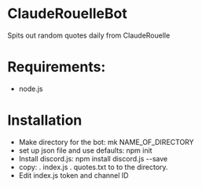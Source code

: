 # ClaudeRouelleBot
Spits out random quotes daily from ClaudeRouelle

# Requirements:
- node.js

# Installation
- Make directory for the bot: mk NAME_OF_DIRECTORY
- set up json file and use defaults: npm init
- Install discord.js: npm install discord.js --save
- copy:
  . index.js
  . quotes.txt
  to to the directory.
- Edit index.js token and channel ID
